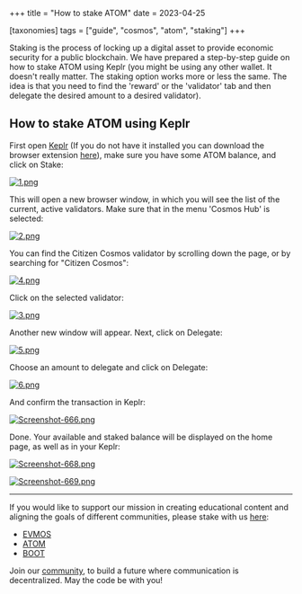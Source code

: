 +++
title = "How to stake ATOM"
date = 2023-04-25

[taxonomies]
tags = ["guide", "cosmos", "atom", "staking"]
+++

Staking is the process of locking up a digital asset to provide economic security for a public blockchain. We have prepared a step-by-step guide on how to stake ATOM
using Keplr (you might be using any other wallet. It doesn't really matter. The staking option works more or less the same. The idea is that you need to find the
'reward' or the 'validator' tab and then delegate the desired amount to a desired validator).

## How to stake ATOM using Keplr ##

First open [Keplr](https://www.keplr.app/) (If you do not have it installed you can download the browser extension [here](https://www.keplr.app/download)), make sure
you have some ATOM balance, and click on Stake:

<!-- more -->

[![1.png](https://i.postimg.cc/3xG8n7nB/1.png)](https://postimg.cc/MnWJGkkM)

This will open a new browser window, in which you will see the list of the current, active validators. Make sure that in the menu 'Cosmos Hub' is selected:

[![2.png](https://i.postimg.cc/qqnrQxG7/2.png)](https://postimg.cc/30KzxpVM)

You can find the Citizen Cosmos validator by scrolling down the page, or by searching for "Citizen Cosmos":

[![4.png](https://i.postimg.cc/wTHZSzq2/4.png)](https://postimg.cc/MXP9Qhjf)

Click on the selected validator:

[![3.png](https://i.postimg.cc/Y07DKNH0/3.png)](https://postimg.cc/qhmx23gH)

Another new window will appear. Next, click on Delegate:

[![5.png](https://i.postimg.cc/bJc3k0dg/5.png)](https://postimg.cc/xk5vSzvN)

Choose an amount to delegate and click on Delegate:

[![6.png](https://i.postimg.cc/YCL6R45s/6.png)](https://postimg.cc/QFsKxMxQ)

And confirm the transaction in Keplr:

[![Screenshot-666.png](https://i.postimg.cc/1t34W2g3/Screenshot-666.png)](https://postimg.cc/06h8jtdT)

Done. Your available and staked balance will be displayed on the home page, as well as in your Keplr:

[![Screenshot-668.png](https://i.postimg.cc/4x19Bz8w/Screenshot-668.png)](https://postimg.cc/18fXzN1N)

[![Screenshot-669.png](https://i.postimg.cc/wj9ty16N/Screenshot-669.png)](https://postimg.cc/w7bxnTRx)

-----------------------------------------------------------------------------------------------------------------------------------------------------------

If you would like to support our mission in creating educational content and aligning the goals of different communities, please stake with us [here](https://www.citizencosmos.space/staking): 

- [EVMOS](https://wallet.keplr.app/chains/evmos?modal=validator&chain=evmos_9001-2&validator_address=evmosvaloper1mtwvpdd57gpkyejd566s24afr9zm5ryq8gwpvj) 
- [ATOM](https://wallet.keplr.app/chains/cosmos-hub?modal=validator&chain=cosmoshub-4&validator_address=cosmosvaloper1e859xaue4k2jzqw20cv6l7p3tmc378pc3k8g2u) 
- [BOOT](https://wallet.keplr.app/chains/bostrom?modal=validator&chain=bostrom&validator_address=bostromvaloper1f7nx65pmayfenpfwzwaamwas4ygmvalqj6dz5r)

Join our [community](https://discord.gg/kJaG3EucCX), to build a future where communication is decentralized. May the code be with you!
